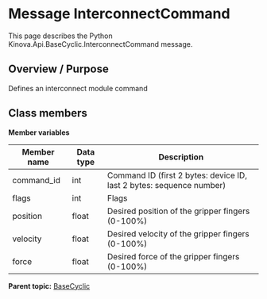# Message InterconnectCommand

This page describes the Python Kinova.Api.BaseCyclic.InterconnectCommand message.

## Overview / Purpose

Defines an interconnect module command

## Class members

 **Member variables** 

|Member name|Data type|Description|
|-----------|---------|-----------|
|command\_id|int|Command ID \(first 2 bytes: device ID, last 2 bytes: sequence number\)|
|flags|int|Flags|
|position|float|Desired position of the gripper fingers \(0-100%\)|
|velocity|float|Desired velocity of the gripper fingers \(0-100%\)|
|force|float|Desired force of the gripper fingers \(0-100%\)|

**Parent topic:** [BaseCyclic](../references/summary_BaseCyclic.md)

